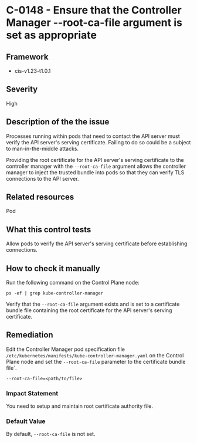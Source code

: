 # C-0148 - Ensure that the Controller Manager --root-ca-file argument is set as appropriate

## Framework
* cis-v1.23-t1.0.1
 
## Severity
High

## Description of the the issue
Processes running within pods that need to contact the API server must verify the API server's serving certificate. Failing to do so could be a subject to man-in-the-middle attacks.

 Providing the root certificate for the API server's serving certificate to the controller manager with the `--root-ca-file` argument allows the controller manager to inject the trusted bundle into pods so that they can verify TLS connections to the API server.
 
## Related resources
Pod
 
## What this control tests 
Allow pods to verify the API server's serving certificate before establishing connections.
 
## How to check it manually 
Run the following command on the Control Plane node:

 
```
ps -ef | grep kube-controller-manager

```
 Verify that the `--root-ca-file` argument exists and is set to a certificate bundle file containing the root certificate for the API server's serving certificate.
 
## Remediation
Edit the Controller Manager pod specification file `/etc/kubernetes/manifests/kube-controller-manager.yaml` on the Control Plane node and set the `--root-ca-file` parameter to the certificate bundle file`.

 
```
--root-ca-file=<path/to/file>

```
 
### Impact Statement
You need to setup and maintain root certificate authority file.
 
### Default Value
By default, `--root-ca-file` is not set.
 
